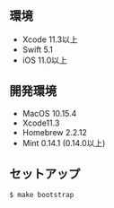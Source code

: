 
## 環境

- Xcode 11.3以上
- Swift 5.1
- iOS 11.0以上

## 開発環境

- MacOS 10.15.4
- Xcode11.3
- Homebrew 2.2.12
- Mint 0.14.1 (0.14.0以上)

## セットアップ

```
$ make bootstrap
```
